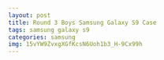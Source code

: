 ```yaml
---
layout: post
title: Round 3 Boys Samsung Galaxy S9 Case
tags: samsung galaxy s9
categories: samsung
img: 15vYW9ZvxgXGfKcsN6Uoh1b3_H-9Cx99h
---
```


